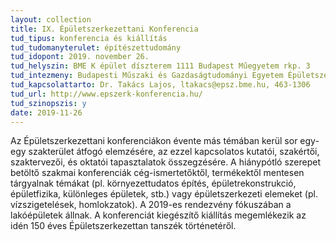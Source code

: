 ```yaml
---
layout: collection
title: IX. Épületszerkezettani Konferencia
tud_tipus: konferencia és kiállítás
tud_tudomanyterulet: építészettudomány
tud_idopont: 2019. november 26.
tud_helyszin: BME K épület díszterem 1111 Budapest Műegyetem rkp. 3
tud_intezmeny: Budapesti Műszaki és Gazdaságtudományi Egyetem Épületszerkezettani Tanszék
tud_kapcsolattarto: Dr. Takács Lajos, ltakacs@epsz.bme.hu, 463-1306
tud_url: http://www.epszerk-konferencia.hu/
tud_szinopszis: y
date: 2019-11-26
---
```

Az Épületszerkezettani konferenciákon évente más témában kerül sor egy-egy szakterület átfogó elemzésére, az ezzel kapcsolatos kutatói, szakértői, szaktervezői, és oktatói tapasztalatok összegzésére. A hiánypótló szerepet betöltő szakmai konferenciák cég-ismertetőktől, termékektől mentesen tárgyalnak témákat (pl. környezettudatos építés, épületrekonstrukció, épületfizika, különleges épületek, stb.) vagy épületszerkezeti elemeket (pl. vízszigetelések, homlokzatok). A 2019-es rendezvény fókuszában a lakóépületek állnak. A konferenciát kiegészítő kiállítás megemlékezik az idén 150 éves Épületszerkezettan tanszék történetéről.

